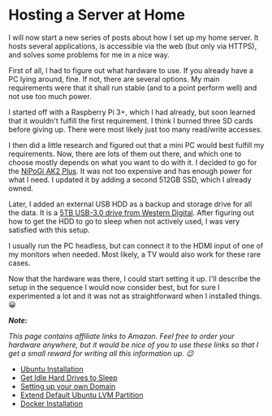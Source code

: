 # Hosting a Server at Home

I will now start a new series of posts about how I set up my home server. It hosts several applications, is accessible via the web (but only via HTTPS), and solves some problems for me in a nice way.

First of all, I had to figure out what hardware to use. If you already have a PC lying around, fine. If not, there are several options. My main requirements were that it shall run stable (and to a
point perform well) and not use too much power.

I started off with a Raspberry Pi 3+, which I had already, but soon learned that it wouldn't fulfill the first requirement. I think I burned three SD cards before giving up. There were most likely
just too many read/write accesses.

I then did a little research and figured out that a mini PC would best fulfill my requirements. Now, there are lots of them out there, and which one to choose mostly depends on what you want to do with
it. I decided to go for the [NiPoGi AK2 Plus](https://amzn.to/3Wm7Gkb). It was not too expensive and has enough power for what I need. I updated it by adding a second 512GB SSD, which I already owned.

Later, I added an external USB HDD as a backup and storage drive for all the data. It is a [5TB USB-3.0 drive from Western Digital](https://amzn.to/4aFJeyc). After figuring out how to get the HDD to go to sleep when not actively
used, I was very satisfied with this setup.

I usually run the PC headless, but can connect it to the HDMI input of one of my monitors when needed. Most likely, a TV would also work for these rare cases.

Now that the hardware was there, I could start setting it up. I'll describe the setup in the sequence I would now consider best, but for sure I experimented a lot and it was not as straightforward when
I installed things. 😀

***Note:***

*This page contains affiliate links to Amazon. Feel free to order your hardware anywhere, but it would be nice of you to use these links so that I get a small reward for writing all this information up. 😉*

* [Ubuntu Installation](/Hosting%20a%20Server%20at%20Home/Ubuntu%20Installation/)
* [Get Idle Hard Drives to Sleep](/Hosting%20a%20Server%20at%20Home/Get%20Idle%20Hard%20Drives%20to%20Sleep/)
* [Setting up your own Domain](/Hosting%20a%20Server%20at%20Home/Setting%20up%20your%20own%20Domain/)
* [Extend Default Ubuntu LVM Partition](/Hosting%20a%20Server%20at%20Home/Extend%20Default%20Ubuntu%20LVM%20Partition/)
* [Docker Installation](/Hosting%20a%20Server%20at%20Home/Docker%20Installation/)
